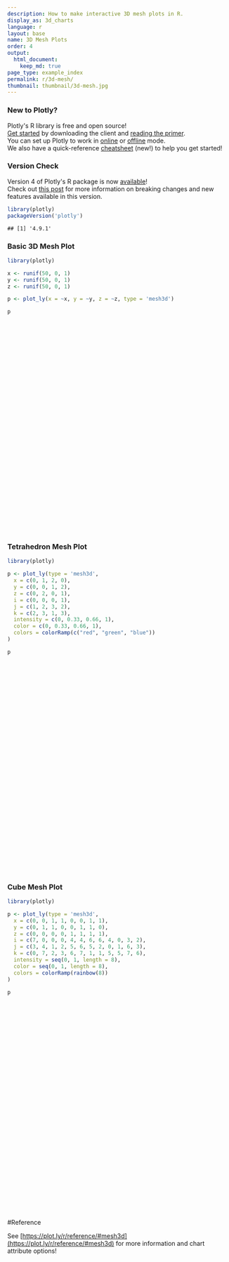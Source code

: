 ```yaml
---
description: How to make interactive 3D mesh plots in R.
display_as: 3d_charts
language: r
layout: base
name: 3D Mesh Plots
order: 4
output:
  html_document:
    keep_md: true
page_type: example_index
permalink: r/3d-mesh/
thumbnail: thumbnail/3d-mesh.jpg
---
```



### New to Plotly?

Plotly's R library is free and open source!<br>
[Get started](https://plot.ly/r/getting-started/) by downloading the client and [reading the primer](https://plot.ly/r/getting-started/).<br>
You can set up Plotly to work in [online](https://plot.ly/r/getting-started/#hosting-graphs-in-your-online-plotly-account) or [offline](https://plot.ly/r/offline/) mode.<br>
We also have a quick-reference [cheatsheet](https://images.plot.ly/plotly-documentation/images/r_cheat_sheet.pdf) (new!) to help you get started!

### Version Check

Version 4 of Plotly's R package is now [available](https://plot.ly/r/getting-started/#installation)!<br>
Check out [this post](http://moderndata.plot.ly/upgrading-to-plotly-4-0-and-above/) for more information on breaking changes and new features available in this version.

```r
library(plotly)
packageVersion('plotly')
```

```
## [1] '4.9.1'
```

### Basic 3D Mesh Plot


```r
library(plotly)

x <- runif(50, 0, 1)
y <- runif(50, 0, 1)
z <- runif(50, 0, 1)

p <- plot_ly(x = ~x, y = ~y, z = ~z, type = 'mesh3d')

p
```

<div id="htmlwidget-20391cde378e09cc3cb5" style="width:672px;height:480px;" class="plotly html-widget"></div>
<script type="application/json" data-for="htmlwidget-20391cde378e09cc3cb5">{"x":{"visdat":{"1def5ab35608":["function () ","plotlyVisDat"]},"cur_data":"1def5ab35608","attrs":{"1def5ab35608":{"x":{},"y":{},"z":{},"alpha_stroke":1,"sizes":[10,100],"spans":[1,20],"type":"mesh3d"}},"layout":{"margin":{"b":40,"l":60,"t":25,"r":10},"scene":{"xaxis":{"title":"x"},"yaxis":{"title":"y"},"zaxis":{"title":"z"}},"hovermode":"closest","showlegend":false,"legend":{"yanchor":"top","y":0.5}},"source":"A","config":{"showSendToCloud":false},"data":[{"colorbar":{"title":"z","ticklen":2,"len":0.5,"lenmode":"fraction","y":1,"yanchor":"top"},"colorscale":[["0","rgba(68,1,84,1)"],["0.0416666666666667","rgba(70,19,97,1)"],["0.0833333333333333","rgba(72,32,111,1)"],["0.125","rgba(71,45,122,1)"],["0.166666666666667","rgba(68,58,128,1)"],["0.208333333333333","rgba(64,70,135,1)"],["0.25","rgba(60,82,138,1)"],["0.291666666666667","rgba(56,93,140,1)"],["0.333333333333333","rgba(49,104,142,1)"],["0.375","rgba(46,114,142,1)"],["0.416666666666667","rgba(42,123,142,1)"],["0.458333333333333","rgba(38,133,141,1)"],["0.5","rgba(37,144,140,1)"],["0.541666666666667","rgba(33,154,138,1)"],["0.583333333333333","rgba(39,164,133,1)"],["0.625","rgba(47,174,127,1)"],["0.666666666666667","rgba(53,183,121,1)"],["0.708333333333333","rgba(79,191,110,1)"],["0.75","rgba(98,199,98,1)"],["0.791666666666667","rgba(119,207,85,1)"],["0.833333333333333","rgba(147,214,70,1)"],["0.875","rgba(172,220,52,1)"],["0.916666666666667","rgba(199,225,42,1)"],["0.958333333333333","rgba(226,228,40,1)"],["1","rgba(253,231,37,1)"]],"showscale":true,"x":[0.716127798194066,0.13382191513665,0.143348577199504,0.533804618986323,0.173390989424661,0.209954832214862,0.0499461696017534,0.0691542744170874,0.612673123599961,0.193409472238272,0.296063829213381,0.0468911316711456,0.444202724844217,0.325869224499911,0.313429543981329,0.749125603353605,0.865078626200557,0.529729110887274,0.860977544914931,0.749473575735465,0.618450436508283,0.825931027531624,0.585204760776833,0.0934100104495883,0.282991740386933,0.865153064252809,0.360880081541836,0.0156336897052824,0.830798575887457,0.704443458467722,0.98224077699706,0.0966976741328835,0.366097463294864,0.615535340970382,0.288559969048947,0.551845480920747,0.970352020813152,0.603637733962387,0.423104537883773,0.953974987147376,0.223104993347079,0.688376032281667,0.989447382977232,0.0399318009149283,0.149228989612311,0.7828571384307,0.415665770880878,0.67824284103699,0.278920731972903,0.566369295120239],"y":[0.294084903318435,0.180823345202953,0.825980089372024,0.48364241165109,0.033615286462009,0.028929800959304,0.991661337902769,0.466188735561445,0.870345877949148,0.598096774891019,0.526235152967274,0.315176698612049,0.711149494862184,0.836987189482898,0.0115818926133215,0.112910843919963,0.329851194517687,0.593115311814472,0.298390134470537,0.554645315976813,0.370987657923251,0.0499542118050158,0.936929403105751,0.42718990589492,0.561779176816344,0.914302371209487,0.893746074521914,0.8033050915692,0.977729860460386,0.271717029856518,0.395289497217163,0.836636402178556,0.883298840606585,0.018418577965349,0.368943148758262,0.747520020231605,0.322399805532768,0.948596091009676,0.354331439360976,0.655265111243352,0.281734733842313,0.0878485583234578,0.00730439554899931,0.665499380789697,0.988951432518661,0.378662460483611,0.416251795366406,0.156651233555749,0.68228063127026,0.953824057942256],"z":[0.0249631071928889,0.625307056587189,0.776536452118307,0.895604228368029,0.980859946925193,0.505602668737993,0.449172218097374,0.36609125090763,0.484167124377564,0.00212850025855005,0.176827762974426,0.882723167305812,0.0088181325700134,0.635731119429693,0.400737278396264,0.636667408049107,0.975188924232498,0.529582611517981,0.595493902917951,0.935228917282075,0.975386650767177,0.687266361666843,0.995783836347982,0.475254517281428,0.425708790775388,0.799307075561956,0.522685599979013,0.413076680153608,0.0163638344965875,0.731172483181581,0.5767378709279,0.791806996567175,0.561329333810136,0.453842793591321,0.906331045320258,0.0804356918670237,0.548122764797881,0.777770826593041,0.324442070908844,0.736315753310919,0.655609594890848,0.996060603996739,0.767089108005166,0.146977365715429,0.857274381211028,0.0219488425645977,0.122521348996088,0.262451966525987,0.359803250059485,0.247098255436867],"type":"mesh3d","frame":null}],"highlight":{"on":"plotly_click","persistent":false,"dynamic":false,"selectize":false,"opacityDim":0.2,"selected":{"opacity":1},"debounce":0},"shinyEvents":["plotly_hover","plotly_click","plotly_selected","plotly_relayout","plotly_brushed","plotly_brushing","plotly_clickannotation","plotly_doubleclick","plotly_deselect","plotly_afterplot","plotly_sunburstclick"],"base_url":"https://plot.ly"},"evals":[],"jsHooks":[]}</script>

### Tetrahedron Mesh Plot


```r
library(plotly)

p <- plot_ly(type = 'mesh3d',
  x = c(0, 1, 2, 0),
  y = c(0, 0, 1, 2),
  z = c(0, 2, 0, 1),
  i = c(0, 0, 0, 1),
  j = c(1, 2, 3, 2),
  k = c(2, 3, 1, 3),
  intensity = c(0, 0.33, 0.66, 1),
  color = c(0, 0.33, 0.66, 1),
  colors = colorRamp(c("red", "green", "blue"))
)

p
```

<div id="htmlwidget-e100d23d8cbbfd1f3107" style="width:672px;height:480px;" class="plotly html-widget"></div>
<script type="application/json" data-for="htmlwidget-e100d23d8cbbfd1f3107">{"x":{"visdat":{"1def592cf538":["function () ","plotlyVisDat"]},"cur_data":"1def592cf538","attrs":{"1def592cf538":{"x":[0,1,2,0],"y":[0,0,1,2],"z":[0,2,0,1],"i":[0,0,0,1],"j":[1,2,3,2],"k":[2,3,1,3],"intensity":[0,0.33,0.66,1],"color":[0,0.33,0.66,1],"colors":["function (x) ","roundcolor(cbind(palette[[1L]](x), palette[[2L]](x), palette[[3L]](x), ","    if (alpha) palette[[4L]](x))) * 255"],"alpha_stroke":1,"sizes":[10,100],"spans":[1,20],"type":"mesh3d"}},"layout":{"margin":{"b":40,"l":60,"t":25,"r":10},"scene":{"xaxis":{"title":[]},"yaxis":{"title":[]},"zaxis":{"title":[]}},"hovermode":"closest","showlegend":false,"legend":{"yanchor":"top","y":0.5}},"source":"A","config":{"showSendToCloud":false},"data":[{"colorbar":{"title":"","ticklen":2,"len":0.5,"lenmode":"fraction","y":1,"yanchor":"top"},"colorscale":[["0","rgba(255,0,0,1)"],["0.0416666666666667","rgba(234,21,0,1)"],["0.0833333333333333","rgba(212,42,0,1)"],["0.125","rgba(191,64,0,1)"],["0.166666666666667","rgba(170,85,0,1)"],["0.208333333333333","rgba(149,106,0,1)"],["0.25","rgba(128,128,0,1)"],["0.291666666666667","rgba(106,149,0,1)"],["0.333333333333333","rgba(85,170,0,1)"],["0.375","rgba(64,191,0,1)"],["0.416666666666667","rgba(43,212,0,1)"],["0.458333333333333","rgba(21,234,0,1)"],["0.5","rgba(0,255,0,1)"],["0.541666666666667","rgba(0,234,21,1)"],["0.583333333333333","rgba(0,213,42,1)"],["0.625","rgba(0,191,64,1)"],["0.666666666666667","rgba(0,170,85,1)"],["0.708333333333333","rgba(0,149,106,1)"],["0.75","rgba(0,128,128,1)"],["0.791666666666667","rgba(0,106,149,1)"],["0.833333333333333","rgba(0,85,170,1)"],["0.875","rgba(0,64,191,1)"],["0.916666666666667","rgba(0,43,212,1)"],["0.958333333333333","rgba(0,21,234,1)"],["1","rgba(0,0,255,1)"]],"showscale":true,"x":[0,1,2,0],"y":[0,0,1,2],"z":[0,2,0,1],"i":[0,0,0,1],"j":[1,2,3,2],"k":[2,3,1,3],"intensity":[0,0.33,0.66,1],"type":"mesh3d","marker":{"line":{"colorbar":{"title":"","ticklen":2},"cmin":0,"cmax":1,"colorscale":[["0","rgba(255,0,0,1)"],["0.0416666666666667","rgba(234,21,0,1)"],["0.0833333333333333","rgba(212,42,0,1)"],["0.125","rgba(191,64,0,1)"],["0.166666666666667","rgba(170,85,0,1)"],["0.208333333333333","rgba(149,106,0,1)"],["0.25","rgba(128,128,0,1)"],["0.291666666666667","rgba(106,149,0,1)"],["0.333333333333333","rgba(85,170,0,1)"],["0.375","rgba(64,191,0,1)"],["0.416666666666667","rgba(43,212,0,1)"],["0.458333333333333","rgba(21,234,0,1)"],["0.5","rgba(0,255,0,1)"],["0.541666666666667","rgba(0,234,21,1)"],["0.583333333333333","rgba(0,213,42,1)"],["0.625","rgba(0,191,64,1)"],["0.666666666666667","rgba(0,170,85,1)"],["0.708333333333333","rgba(0,149,106,1)"],["0.75","rgba(0,128,128,1)"],["0.791666666666667","rgba(0,106,149,1)"],["0.833333333333333","rgba(0,85,170,1)"],["0.875","rgba(0,64,191,1)"],["0.916666666666667","rgba(0,43,212,1)"],["0.958333333333333","rgba(0,21,234,1)"],["1","rgba(0,0,255,1)"]],"showscale":false,"color":[0,0.33,0.66,1]}},"frame":null}],"highlight":{"on":"plotly_click","persistent":false,"dynamic":false,"selectize":false,"opacityDim":0.2,"selected":{"opacity":1},"debounce":0},"shinyEvents":["plotly_hover","plotly_click","plotly_selected","plotly_relayout","plotly_brushed","plotly_brushing","plotly_clickannotation","plotly_doubleclick","plotly_deselect","plotly_afterplot","plotly_sunburstclick"],"base_url":"https://plot.ly"},"evals":[],"jsHooks":[]}</script>

### Cube Mesh Plot


```r
library(plotly)

p <- plot_ly(type = 'mesh3d',
  x = c(0, 0, 1, 1, 0, 0, 1, 1),
  y = c(0, 1, 1, 0, 0, 1, 1, 0),
  z = c(0, 0, 0, 0, 1, 1, 1, 1),
  i = c(7, 0, 0, 0, 4, 4, 6, 6, 4, 0, 3, 2),
  j = c(3, 4, 1, 2, 5, 6, 5, 2, 0, 1, 6, 3),
  k = c(0, 7, 2, 3, 6, 7, 1, 1, 5, 5, 7, 6),
  intensity = seq(0, 1, length = 8),
  color = seq(0, 1, length = 8),
  colors = colorRamp(rainbow(8))
)

p
```

<div id="htmlwidget-42a48903d9c0b0dbbb63" style="width:672px;height:480px;" class="plotly html-widget"></div>
<script type="application/json" data-for="htmlwidget-42a48903d9c0b0dbbb63">{"x":{"visdat":{"1def26bdcd71":["function () ","plotlyVisDat"]},"cur_data":"1def26bdcd71","attrs":{"1def26bdcd71":{"x":[0,0,1,1,0,0,1,1],"y":[0,1,1,0,0,1,1,0],"z":[0,0,0,0,1,1,1,1],"i":[7,0,0,0,4,4,6,6,4,0,3,2],"j":[3,4,1,2,5,6,5,2,0,1,6,3],"k":[0,7,2,3,6,7,1,1,5,5,7,6],"intensity":[0,0.142857142857143,0.285714285714286,0.428571428571429,0.571428571428571,0.714285714285714,0.857142857142857,1],"color":[0,0.142857142857143,0.285714285714286,0.428571428571429,0.571428571428571,0.714285714285714,0.857142857142857,1],"colors":["function (x) ","roundcolor(cbind(palette[[1L]](x), palette[[2L]](x), palette[[3L]](x), ","    if (alpha) palette[[4L]](x))) * 255"],"alpha_stroke":1,"sizes":[10,100],"spans":[1,20],"type":"mesh3d"}},"layout":{"margin":{"b":40,"l":60,"t":25,"r":10},"scene":{"xaxis":{"title":[]},"yaxis":{"title":[]},"zaxis":{"title":[]}},"hovermode":"closest","showlegend":false,"legend":{"yanchor":"top","y":0.5}},"source":"A","config":{"showSendToCloud":false},"data":[{"colorbar":{"title":"","ticklen":2,"len":0.5,"lenmode":"fraction","y":1,"yanchor":"top"},"colorscale":[["0","rgba(255,0,0,1)"],["0.0416666666666667","rgba(255,56,0,1)"],["0.0833333333333333","rgba(255,111,0,1)"],["0.125","rgba(255,167,0,1)"],["0.166666666666667","rgba(234,202,0,1)"],["0.208333333333333","rgba(197,220,0,1)"],["0.25","rgba(160,239,0,1)"],["0.291666666666667","rgba(123,255,3,1)"],["0.333333333333333","rgba(85,255,21,1)"],["0.375","rgba(48,255,40,1)"],["0.416666666666667","rgba(11,255,59,1)"],["0.458333333333333","rgba(0,255,104,1)"],["0.5","rgba(0,255,160,1)"],["0.541666666666667","rgba(0,255,215,1)"],["0.583333333333333","rgba(0,239,255,1)"],["0.625","rgba(0,183,255,1)"],["0.666666666666667","rgba(0,128,255,1)"],["0.708333333333333","rgba(0,72,255,1)"],["0.75","rgba(32,48,255,1)"],["0.791666666666667","rgba(69,29,255,1)"],["0.833333333333333","rgba(107,11,255,1)"],["0.875","rgba(144,0,247,1)"],["0.916666666666667","rgba(181,0,228,1)"],["0.958333333333333","rgba(218,0,210,1)"],["1","rgba(255,0,191,1)"]],"showscale":true,"x":[0,0,1,1,0,0,1,1],"y":[0,1,1,0,0,1,1,0],"z":[0,0,0,0,1,1,1,1],"i":[7,0,0,0,4,4,6,6,4,0,3,2],"j":[3,4,1,2,5,6,5,2,0,1,6,3],"k":[0,7,2,3,6,7,1,1,5,5,7,6],"intensity":[0,0.142857142857143,0.285714285714286,0.428571428571429,0.571428571428571,0.714285714285714,0.857142857142857,1],"type":"mesh3d","marker":{"line":{"colorbar":{"title":"","ticklen":2},"cmin":0,"cmax":1,"colorscale":[["0","rgba(255,0,0,1)"],["0.0416666666666667","rgba(255,56,0,1)"],["0.0833333333333333","rgba(255,111,0,1)"],["0.125","rgba(255,167,0,1)"],["0.166666666666667","rgba(234,202,0,1)"],["0.208333333333333","rgba(197,220,0,1)"],["0.25","rgba(160,239,0,1)"],["0.291666666666667","rgba(123,255,3,1)"],["0.333333333333333","rgba(85,255,21,1)"],["0.375","rgba(48,255,40,1)"],["0.416666666666667","rgba(11,255,59,1)"],["0.458333333333333","rgba(0,255,104,1)"],["0.5","rgba(0,255,160,1)"],["0.541666666666667","rgba(0,255,215,1)"],["0.583333333333333","rgba(0,239,255,1)"],["0.625","rgba(0,183,255,1)"],["0.666666666666667","rgba(0,128,255,1)"],["0.708333333333333","rgba(0,72,255,1)"],["0.75","rgba(32,48,255,1)"],["0.791666666666667","rgba(69,29,255,1)"],["0.833333333333333","rgba(107,11,255,1)"],["0.875","rgba(144,0,247,1)"],["0.916666666666667","rgba(181,0,228,1)"],["0.958333333333333","rgba(218,0,210,1)"],["1","rgba(255,0,191,1)"]],"showscale":false,"color":[0,0.142857142857143,0.285714285714286,0.428571428571429,0.571428571428571,0.714285714285714,0.857142857142857,1]}},"frame":null}],"highlight":{"on":"plotly_click","persistent":false,"dynamic":false,"selectize":false,"opacityDim":0.2,"selected":{"opacity":1},"debounce":0},"shinyEvents":["plotly_hover","plotly_click","plotly_selected","plotly_relayout","plotly_brushed","plotly_brushing","plotly_clickannotation","plotly_doubleclick","plotly_deselect","plotly_afterplot","plotly_sunburstclick"],"base_url":"https://plot.ly"},"evals":[],"jsHooks":[]}</script>

#Reference

See [https://plot.ly/r/reference/#mesh3d](https://plot.ly/r/reference/#mesh3d) for more information and chart attribute options!
